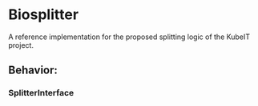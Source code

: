 # Biosplitter

A reference implementation for the proposed splitting logic of the KubeIT project.

## Behavior:





### SplitterInterface
